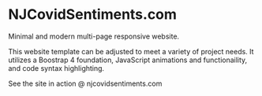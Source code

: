 # NJCovidSentiments.com
Minimal and modern multi-page responsive website.

This website template can be adjusted to meet a variety of project needs. It utilizes a Boostrap 4 foundation, JavaScript animations and functionaility, and code syntax highlighting.

See the site in action @ njcovidsentiments.com
